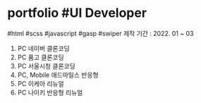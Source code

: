 # portfolio #UI Developer
#html #scss #javascript #gasp #swiper
제작 기간 : 2022. 01 ~ 03
1. PC 네이버 클론코딩
2. PC 품고 클론코딩
3. PC 서울시청 클론코딩
4. PC, Mobile 애드마일스 반응형
5. PC 이케아 리뉴얼
6. PC 나이키 반응형 리뉴얼

